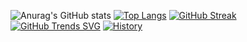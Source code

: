

<!--
**vishwa-g-pathirana/vishwa-g-pathirana** is a ✨ _special_ ✨ repository because its `README.md` (this file) appears on your GitHub profile.

Here are some ideas to get you started:

- 🔭 I’m currently working on Nimi Tech Limited
- 🌱 I’m currently learning ...
- 👯 I’m looking to collaborate on ...
- 🤔 I’m looking for help with ...
- 💬 Ask me about ...
- 📫 How to reach me: ...
- 😄 Pronouns: ...
- ⚡ Fun fact: ...
-->
![Anurag's GitHub stats](https://github-readme-stats.vercel.app/api?username=vishwa-g-pathirana&show_icons=true&theme=gruvbox)
[![Top Langs](https://github-readme-stats.vercel.app/api/top-langs/?username=vishwa-g-pathirana&layout=compact)](https://github.com/anuraghazra/github-readme-stats)
[![GitHub Streak](https://streak-stats.demolab.com/?user=vishwa-g-pathirana&theme=dark)](https://git.io/streak-stats)
[![GitHub Trends SVG](https://api.githubtrends.io/vishwa-g-pathirana/svg/avgupta456/langs)](https://githubtrends.io)
[![History](https://codestats-readme.vercel.app/api/history/?vishwa-g-pathirana)](https://github.com/aviortheking/codestats-readme)
